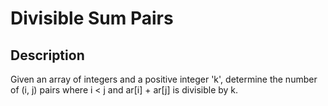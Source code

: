 # Divisible Sum Pairs

## Description

Given an array of integers and a positive integer 'k', determine the number of (i, j) pairs where i < j and ar[i] + ar[j] is divisible by k.